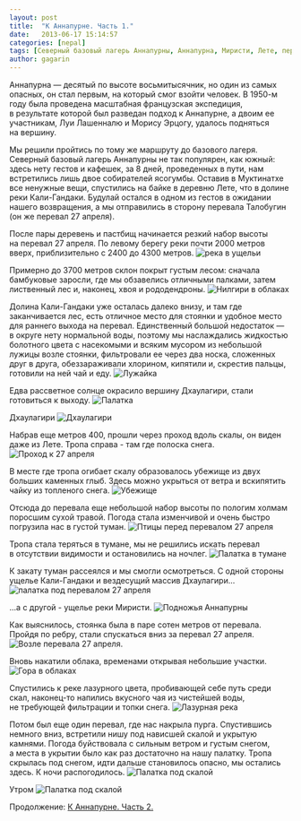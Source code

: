 ```yaml
---
layout: post
title:  "К Аннапурне. Часть 1."
date:   2013-06-17 15:14:57
categories: [nepal]
tags: [Северный базовый лагерь Аннапурны, Аннапурна, Миристи, Лете, перевал 27 апреля, Талобугин, north-annapurna-basecamp]
author: gagarin
---
```



Аннапурна&#160;&#8212; десятый по&#160;высоте восьмитысячник, но&#160;один из&#160;самых опасных, он стал первым, на&#160;который смог взойти человек. В&#160;<nobr>1950-м</nobr> году была проведена масштабная французская экспедиция, в&#160;результате которой был разведан подход к&#160;Аннапурне, а&#160;двоим ее участникам, Луи Лашенналю и&#160;Морису Эрцогу, удалось подняться на&#160;вершину.

Мы&#160;решили пройтись по&#160;тому&#160;же маршруту до&#160;базового лагеря. Северный базовый лагерь Аннапурны не так популярен, как южный: здесь нету гестов и&nbsp;кафешек, за&#160;8&#160;дней, проведенных в&#160;пути, нам встретились лишь двое собирателей ясогумбы. Оставив в&#160;Муктинатхе все ненужные вещи, спустились на&#160;байке в&#160;деревню Лете, что в&#160;долине реки Кали-Гандаки. Будулай остался в&#160;одном из&#160;гестов в&#160;ожидании нашего возвращения, а&#160;мы&#160;отправились в&#160;сторону перевала Талобугин (он&#160;же перевал 27&#160;апреля). 


После пары деревень и&#160;пастбищ начинается резкий набор высоты на&#160;перевал 27&#160;апреля. По&#160;левому берегу реки почти 2000 метров вверх, приблизительно с&#160;2400 до&#160;4300 метров.
![река в ущельи](reka-v-ushchel'i.jpg)   

Примерно до&#160;3700 метров склон покрыт густым лесом: сначала бамбуковые заросли, где мы&#160;обзавелись отличными палками, затем лиственный лес и,&#160;наконец, хвоя и&#160;рододендроны.
![Нилгири в облаках](nilgiri-v-oblakakh.jpg)   

Долина Кали-Гандаки уже осталась далеко внизу, и&#160;там где заканчивается лес, есть отличное место для стоянки и удобное место для раннего выхода на&#160;перевал. Единственный большой недостаток&#160;&#8212; в&#160;округе нету нормальной воды, поэтому мы&#160;наслаждались жидкостью болотного цвета с&#160;насекомыми и&#160;всяким мусором из&#160;небольшой лужицы возле стоянки, фильтровали ее&#160;через два носка, сложенных друг в&#160;друга, обеззараживали хлорином, кипятили и,&#160;скрестив пальцы, готовили на&#160;ней чай и&#160;еду.
![Лужайка](luzhayka.jpg)   

Едва рассветное солнце окрасило вершину Дхаулагири, стали готовиться к&#160;выходу.
![Палатка](palatka.jpg)   

Дхаулагири
![Дхаулагири](dkhaulagiri.jpg)   

Набрав еще метров 400, прошли через проход вдоль скалы, он виден даже из&#160;Лете. Тропа справа - там где полоска снега.
![Проход к 27 апреля](prokhod-k-27-aprelya.jpg)   

В&#160;месте где тропа огибает скалу образовалось убежище из&#160;двух больших каменных глыб. Здесь можно укрыться от&#160;ветра и&#160;вскипятить чайку из&#160;топленого снега.
![Убежище](ubezhishche.jpg)   

Отсюда до&#160;перевала еще небольшой набор высоты по&#160;пологим холмам поросшим сухой травой. Погода стала изменчивой и&#160;очень быстро погрузила нас в&#160;густой туман.
![Птицы перед перевалом 27 апреля](ptitsy-pered-perevalom-27-aprelya.jpg)   

Тропа стала теряться в&#160;тумане, мы&#160;не&#160;решились искать перевал в&#160;отсутствии видимости и&#160;остановились на&#160;ночлег.
![Палатка в тумане](palatka-v-tumane.jpg)   

К&#160;закату туман рассеялся и&#160;мы&#160;смогли осмотреться. С&#160;одной стороны ущелье Кали-Гандаки и&#160;вездесущий массив Дхаулагири...
![палатка под перевалом 27 апреля](palatka-pod-perevalom-27-aprelya.jpg)   

...а с&#160;другой - ущелье реки Миристи.
![Подножья Аннапурны](podnozh'ya-annapurny.jpg)   

Как выяснилось, стоянка была&#160;в&#160;паре сотен метров от&#160;перевала. Пройдя по&#160;ребру, стали спускаться вниз за&#160;перевал 27&#160;апреля.
![Возле перевала 27 апреля.](vozle-perevala-27-aprelya-.jpg)   

Вновь накатили облака, временами открывая небольшие участки.
![Гора в облаках](gora-v-oblakakh.jpg)   

Спустились к&#160;реке лазурного цвета, пробивающей себе путь среди скал, наконец-то напились вкусного чая из&#160;чистейшей воды, не&#160;требующей фильтрации и&#160;топки снега.
![Лазурная река](lazurnaya-reka.jpg)   

Потом был еще один перевал, где нас накрыла пурга. Спустившись немного вниз, встретили нишу под нависшей скалой и&#160;укрытую камнями. Погода буйствовала c&#160;сильным ветром и&#160;густым снегом, а&#160;места в&#160;укрытии было как раз достаточно на&#160;нашу палатку. Тропа скрылась под снегом, идти дальше становилось опасно, мы&#160;остались здесь. К&#160;ночи распогодилось.
![Палатка под скалой](palatka-pod-skaloy.jpg)   

Утром
![Палатка под скалой](palatka-pod-skaloy-2.jpg)   

Продолжение: [К&nbsp;Аннапурне. Часть&nbsp;2.](/north-annapurna-base-camp-part2)   

